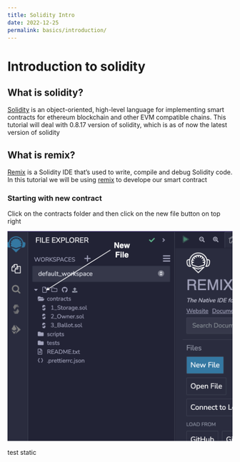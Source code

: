 ```yaml
---
title: Solidity Intro
date: 2022-12-25
permalink: basics/introduction/
---
```


# Introduction to solidity

## What is solidity?

[Solidity](https://docs.soliditylang.org/) is an object-oriented, high-level language for implementing smart contracts for ethereum blockchain and other EVM compatible chains. 
This tutorial will deal with 0.8.17 version of solidity, which is as of now the latest version of solidity

## What is remix?
[Remix](https://remix.ethereum.org/) is a Solidity IDE that’s used to write, compile and debug Solidity code. In this tutorial we will be using [remix](https://remix.ethereum.org/) to develope our smart contract

### Starting with new contract
Click on the contracts folder and then click on the new file button on top right

<img src="../static/new_file.png"
     alt="New file"/>


test static